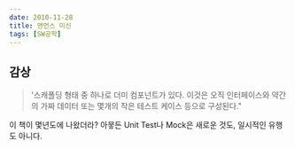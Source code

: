 ```yaml
---
date: 2010-11-28
title: 맨먼스 미신
tags: [SW공학]
---
```


## 감상
> '스캐폴딩 형태 중 하나로 더미 컴포넌트가 있다. 이것은 오직 인터페이스와 약간의 가짜 데이터 또는 몇개의 작은 테스트 케이스 등으로 구성된다." 

이 책이 몇년도에 나왔더라? 아뭏든 Unit Test나 Mock은 새로운 것도, 일시적인 유행도 아니다.

